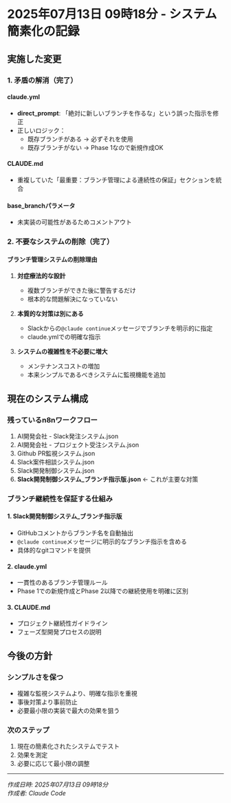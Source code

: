 # 2025年07月13日 09時18分 - システム簡素化の記録

## 実施した変更

### 1. 矛盾の解消（完了）

#### claude.yml
- **direct_prompt**: 「絶対に新しいブランチを作るな」という誤った指示を修正
- 正しいロジック：
  - 既存ブランチがある → 必ずそれを使用
  - 既存ブランチがない → Phase 1なので新規作成OK

#### CLAUDE.md  
- 重複していた「最重要：ブランチ管理による連続性の保証」セクションを統合

#### base_branchパラメータ
- 未実装の可能性があるためコメントアウト

### 2. 不要なシステムの削除（完了）

#### ブランチ管理システムの削除理由
1. **対症療法的な設計**
   - 複数ブランチができた後に警告するだけ
   - 根本的な問題解決になっていない

2. **本質的な対策は別にある**
   - Slackからの`@claude continue`メッセージでブランチを明示的に指定
   - claude.ymlでの明確な指示

3. **システムの複雑性を不必要に増大**
   - メンテナンスコストの増加
   - 本来シンプルであるべきシステムに監視機能を追加

## 現在のシステム構成

### 残っているn8nワークフロー
1. AI開発会社 - Slack発注システム.json
2. AI開発会社 - プロジェクト受注システム.json
3. Github PR監視システム.json
4. Slack案件相談システム.json
5. Slack開発制御システム.json
6. **Slack開発制御システム_ブランチ指示版.json** ← これが主要な対策

### ブランチ継続性を保証する仕組み

#### 1. Slack開発制御システム_ブランチ指示版
- GitHubコメントからブランチ名を自動抽出
- `@claude continue`メッセージに明示的なブランチ指示を含める
- 具体的なgitコマンドを提供

#### 2. claude.yml
- 一貫性のあるブランチ管理ルール
- Phase 1での新規作成とPhase 2以降での継続使用を明確に区別

#### 3. CLAUDE.md
- プロジェクト継続性ガイドライン
- フェーズ型開発プロセスの説明

## 今後の方針

### シンプルさを保つ
- 複雑な監視システムより、明確な指示を重視
- 事後対策より事前防止
- 必要最小限の実装で最大の効果を狙う

### 次のステップ
1. 現在の簡素化されたシステムでテスト
2. 効果を測定
3. 必要に応じて最小限の調整

---
*作成日時: 2025年07月13日 09時18分*  
*作成者: Claude Code*